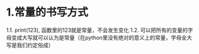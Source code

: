 # 1.常量的书写方式
  1.1.   print(123), 函数里的123就是常量，不会发生变化
  1.2. 可以把所有的变量的字母变成大写就可以认为是常量（在python里没有绝对的意义上的常量，字母全大写是我们约定俗成）
